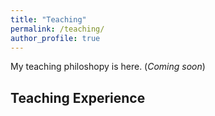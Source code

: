 ```yaml
---
title: "Teaching"
permalink: /teaching/
author_profile: true
---
```


My teaching philoshopy is here. (_Coming soon_)

## Teaching Experience
